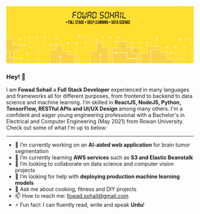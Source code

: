 ![Banner Image](https://github.com/fowad-sohail/fowad-sohail/blob/master/banner.png)

### Hey! 👋

I am **Fowad Sohail** a **Full Stack Developer** experienced in many languages and frameworks all for different purposes, from frontend to backend to data science and machine learning. I'm skilled in **ReactJS, NodeJS, Python, TensorFlow, RESTful APIs and UI/UX Design** among many others. I'm a confident and eager young engineering professional with a Bachelor's in Electrical and Computer Engineering (May 2021) from Rowan University. Check out some of what I'm up to below:

---

- 🔭 I’m currently working on an **AI-aided web application** for brain tumor segmentation
- 🌱 I’m currently learning **AWS services** such as **S3 and Elastic Beanstalk**
- 👯 I’m looking to collaborate on data science and computer vision projects
- 🤔 I’m looking for help with **deploying production machine learning models**
- 💬 Ask me about cooking, fitness and DIY projects
- 📫 How to reach me: fowad.sohail@gmail.com
- ⚡ Fun fact: I can fluently read, write and speak **Urdu**!
